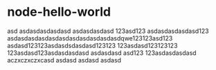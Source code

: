 # node-hello-world
asd
asdasdasdasdasd
asdasdasdasd
123asd123
asdasdasdasdasd123
asdasdasdasdasdasdasdasdasdasdasdqwe123123asd123
asdasd123123asdasdsdasdasd123123
123asdasd123123123
123asdasd123asdasdasdasd
asdasdasd
asd123
123asdasdasdasd
aczxczxczxcasd
asdasd
asdasd
asdasd
